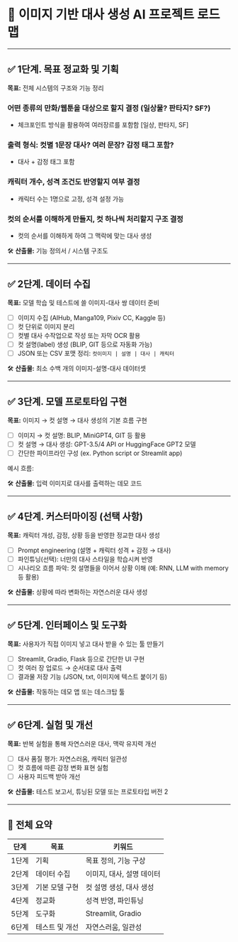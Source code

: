 # 🎯 이미지 기반 대사 생성 AI 프로젝트 로드맵

---

## ✅ 1단계. 목표 정교화 및 기획

**목표:** 전체 시스템의 구조와 기능 정리

### 어떤 종류의 만화/웹툰을 대상으로 할지 결정 (일상물? 판타지? SF?)
- 체크포인트 방식을 활용하여 여러장르를 포함함 [일상, 판타지, SF]

### 출력 형식: 컷별 1문장 대사? 여러 문장? 감정 태그 포함?
- 대사 + 감정 태그 포함

### 캐릭터 개수, 성격 조건도 반영할지 여부 결정
- 캐릭터 수는 1명으로 고정, 성격 설정 가능
### 컷의 순서를 이해하게 만들지, 컷 하나씩 처리할지 구조 결정
- 컷의 순서를 이해하게 하여 그 맥락에 맞는 대사 생성

🛠 **산출물:** 기능 정의서 / 시스템 구조도

---

## ✅ 2단계. 데이터 수집

**목표:** 모델 학습 및 테스트에 쓸 이미지-대사 쌍 데이터 준비

- [ ] 이미지 수집 (AIHub, Manga109, Pixiv CC, Kaggle 등)
- [ ] 컷 단위로 이미지 분리
- [ ] 컷별 대사 수작업으로 작성 또는 자막 OCR 활용
- [ ] 컷 설명(label) 생성 (BLIP, GIT 등으로 자동화 가능)
- [ ] JSON 또는 CSV 포맷 정리: `컷이미지 | 설명 | 대사 | 캐릭터`

🛠 **산출물:** 최소 수백 개의 이미지-설명-대사 데이터셋

---

## ✅ 3단계. 모델 프로토타입 구현

**목표:** 이미지 → 컷 설명 → 대사 생성의 기본 흐름 구현

- [ ] 이미지 → 컷 설명: BLIP, MiniGPT4, GIT 등 활용
- [ ] 컷 설명 → 대사 생성: GPT-3.5/4 API or HuggingFace GPT2 모델
- [ ] 간단한 파이프라인 구성 (ex. Python script or Streamlit app)

예시 흐름:


🛠 **산출물:** 입력 이미지로 대사를 출력하는 데모 코드

---

## ✅ 4단계. 커스터마이징 (선택 사항)

**목표:** 캐릭터 개성, 감정, 상황 등을 반영한 정교한 대사 생성

- [ ] Prompt engineering (설명 + 캐릭터 성격 + 감정 → 대사)
- [ ] 파인튜닝(선택): 너만의 대사 스타일을 학습시켜 반영
- [ ] 시나리오 흐름 파악: 컷 설명들을 이어서 상황 이해 (예: RNN, LLM with memory 등 활용)

🛠 **산출물:** 상황에 따라 변화하는 자연스러운 대사 생성

---

## ✅ 5단계. 인터페이스 및 도구화

**목표:** 사용자가 직접 이미지 넣고 대사 받을 수 있는 툴 만들기

- [ ] Streamlit, Gradio, Flask 등으로 간단한 UI 구현
- [ ] 컷 여러 장 업로드 → 순서대로 대사 출력
- [ ] 결과물 저장 기능 (JSON, txt, 이미지에 텍스트 붙이기 등)

🛠 **산출물:** 작동하는 데모 앱 또는 데스크탑 툴

---

## ✅ 6단계. 실험 및 개선

**목표:** 반복 실험을 통해 자연스러운 대사, 맥락 유지력 개선

- [ ] 대사 품질 평가: 자연스러움, 캐릭터 일관성
- [ ] 컷 흐름에 따른 감정 변화 표현 실험
- [ ] 사용자 피드백 받아 개선

🛠 **산출물:** 테스트 보고서, 튜닝된 모델 또는 프로토타입 버전 2

---

## 📌 전체 요약

| 단계 | 목표 | 키워드 |
|------|------|--------|
| 1단계 | 기획 | 목표 정의, 기능 구상 |
| 2단계 | 데이터 수집 | 이미지, 대사, 설명 데이터 |
| 3단계 | 기본 모델 구현 | 컷 설명 생성, 대사 생성 |
| 4단계 | 정교화 | 성격 반영, 파인튜닝 |
| 5단계 | 도구화 | Streamlit, Gradio |
| 6단계 | 테스트 및 개선 | 자연스러움, 일관성 |

